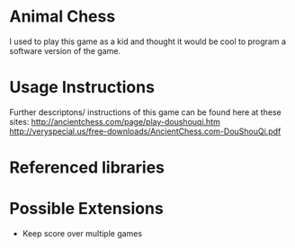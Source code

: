 Animal Chess
=============

I used to play this game as a kid and thought it would be cool to program a software version of the
game.

Usage Instructions
====================


Further descriptons/ instructions of this game can be found here at these sites:
http://ancientchess.com/page/play-doushouqi.htm
http://veryspecial.us/free-downloads/AncientChess.com-DouShouQi.pdf

Referenced libraries
====================


Possible Extensions
====================
- Keep score over multiple games

